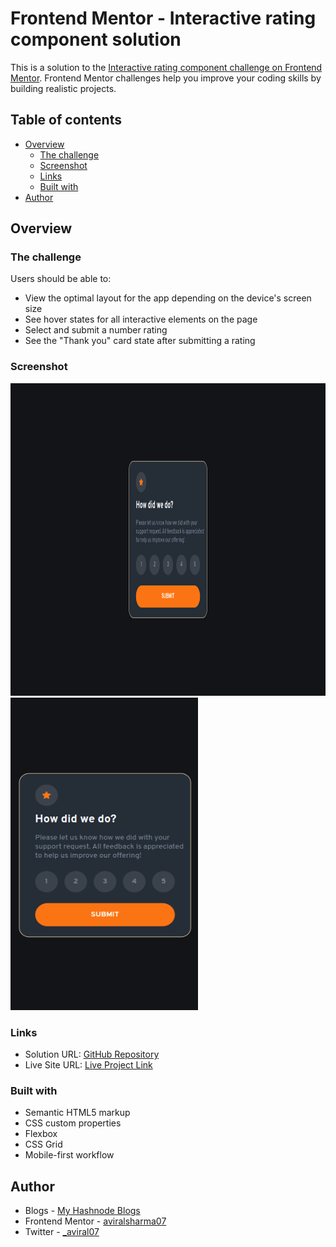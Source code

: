 # Frontend Mentor - Interactive rating component solution

This is a solution to the [Interactive rating component challenge on Frontend Mentor](https://www.frontendmentor.io/challenges/interactive-rating-component-koxpeBUmI). Frontend Mentor challenges help you improve your coding skills by building realistic projects.

## Table of contents

- [Overview](#overview)
  - [The challenge](#the-challenge)
  - [Screenshot](#screenshot)
  - [Links](#links)
  - [Built with](#built-with)
- [Author](#author)

## Overview

### The challenge

Users should be able to:

- View the optimal layout for the app depending on the device's screen size
- See hover states for all interactive elements on the page
- Select and submit a number rating
- See the "Thank you" card state after submitting a rating

### Screenshot

<div>
<img src="./screenshots/desktop-img.png" width="700" height="500"/>
<img src="./screenshots/mobile-img.png" width="300" height="500"/>
</div>

### Links

- Solution URL: [GitHub Repository](https://github.com/aviralsharma07)
- Live Site URL: [Live Project Link](https://interactive-rating-component.netlify.app)

### Built with

- Semantic HTML5 markup
- CSS custom properties
- Flexbox
- CSS Grid
- Mobile-first workflow

## Author

- Blogs - [My Hashnode Blogs](https://hashnode.com/@aviralsharma)
- Frontend Mentor - [aviralsharma07](https://www.frontendmentor.io/profile/aviralsharma07)
- Twitter - [\_aviral07](https://www.twitter.com/_aviral07)
